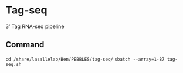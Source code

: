 # Tag-seq
3’ Tag RNA-seq pipeline

## Command
`cd /share/lasallelab/Ben/PEBBLES/tag-seq/`
`sbatch --array=1-87 tag-seq.sh`